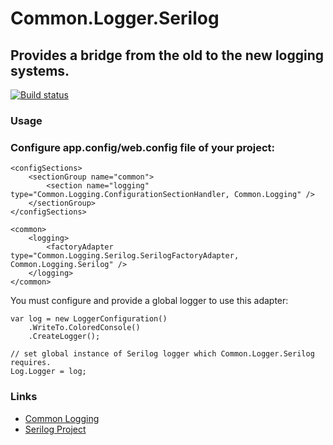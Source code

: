 Common.Logger.Serilog
=====
Provides a bridge from the old to the new logging systems.
-----

[![Build status](https://ci.appveyor.com/api/projects/status/0t8oqa6n5bu2t3qa/branch/master?svg=true)](https://ci.appveyor.com/project/Jaben/common-logging-serilog/branch/master)

### Usage

### Configure app.config/web.config file of your project:

```
<configSections>
	<sectionGroup name="common">
		<section name="logging" type="Common.Logging.ConfigurationSectionHandler, Common.Logging" />
	</sectionGroup>
</configSections>

<common>
	<logging>
  		<factoryAdapter type="Common.Logging.Serilog.SerilogFactoryAdapter, Common.Logging.Serilog" />
	</logging>
</common>
```

You must configure and provide a global logger to use this adapter:

```
var log = new LoggerConfiguration()
    .WriteTo.ColoredConsole()
    .CreateLogger();

// set global instance of Serilog logger which Common.Logger.Serilog requires.
Log.Logger = log;
```

### Links

* [Common Logging](http://netcommon.sourceforge.net/ "Common Infrastructure Libraries for .NET")
* [Serilog Project](http://serilog.net/ "Serilog")
